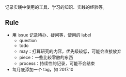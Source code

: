 记录实践中使用的工具、学习的知识、实践的经验等。

## Rule
+ 用 issue 记录待办、疑问等，使用的 label  
    + question
    + todo
    + may：打算研究的内容，优先级较低，可能会直接放弃
    + piece：一些比较零散的东西
    + process：持续性的记录，可能不会结束
+ 每月底添加一个 tag，如 2017.10

